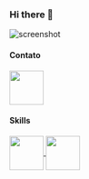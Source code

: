 ### Hi there 👋

![screenshot](https://media.giphy.com/media/v1.Y2lkPTc5MGI3NjExZWY2aXFuNHF1cHJiZjI4eDRycDF5ajdmeXlra21qcThrejBscHVseSZlcD12MV9pbnRlcm5hbF9naWZfYnlfaWQmY3Q9Zw/qgQUggAC3Pfv687qPC/giphy.gif)

#### Contato

<a href="https://www.linkedin.com/in/rafaellordi/" target="_blank">
  <img src="https://cdn.jsdelivr.net/gh/devicons/devicon/icons/linkedin/linkedin-original.svg" align="center" heigth="50" width="60">
</a>

#### Skills

<a href="#" target="_blank">
  <img src="https://cdn.jsdelivr.net/gh/devicons/devicon@latest/icons/csharp/csharp-original.svg" align="center" heigth="50" width="60">
</a>

<a href="#" target="_blank">
  <img src="https://cdn.jsdelivr.net/gh/devicons/devicon@latest/icons/dotnetcore/dotnetcore-original.svg" align="center" heigth="50" width="60">
</a>

